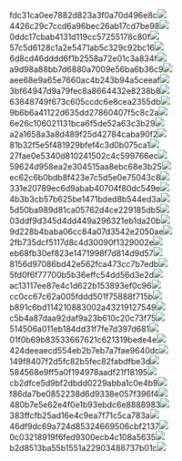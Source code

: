 fdc31ca0ee7882d823a3f0a70d496e8c<img  src="https://img.alicdn.com/bao/uploaded/i3/2639837995/TB2me9npIj_B1NjSZFHXXaDWpXa_!!2639837995.jpg_160x160.jpg">
4426c29c7ccd6a96bec26ab17cd7be98<img  src="https://img.alicdn.com/bao/uploaded/i4/2639837995/O1CN0128vl03pVszyGMqJ_!!2639837995.jpg_160x160.jpg">
0ddc17cbab4131d119cc57255178c80f<img  src="https://img.alicdn.com/bao/uploaded/i1/2639837995/O1CN0128vl0KHRyAexEmp_!!2639837995.jpg_160x160.jpg">
57c5d6128c1a2e5471ab5c329c92bc16<img  src="https://img.alicdn.com/bao/uploaded/i3/2639837995/O1CN0128vl0EHQKbxN3lK_!!2639837995.jpg_160x160.jpg">
6d8cd46dddd6f1b2558a72e01c3a834f<img  src="https://img.alicdn.com/bao/uploaded/i2/2639837995/O1CN0128vl0Ih2dy6u3Fm_!!2639837995.jpg_160x160.jpg">
a9d98a88bb7d6880a7009e56ba6b36c9<img  src="https://img.alicdn.com/bao/uploaded/i2/2639837995/TB2mEA3prZnBKNjSZFGXXbt3FXa_!!2639837995.jpg_160x160.jpg">
aee68e9a65e7660ac4b243b94a5ceeaf<img  src="https://img.alicdn.com/bao/uploaded/i3/2639837995/TB2Z4ECncj_B1NjSZFHXXaDWpXa_!!2639837995.jpg_160x160.jpg">
3bf64947d9a79fec8a8664432e8238b8<img  src="https://img.alicdn.com/bao/uploaded/i4/2639837995/O1CN0128vl0crlIuBjuDl_!!2639837995.jpg_160x160.jpg">
63848749f673c605ccdc6e8cea2355db<img  src="https://img.alicdn.com/bao/uploaded/i1/2639837995/O1CN0128vl0Y8l0ANbkeI_!!2639837995.jpg_160x160.jpg">
9b6b6a41122d635dd27860407f5c8c2a<img  src="https://img.alicdn.com/bao/uploaded/i4/2639837995/O1CN0128vl0WN9kjPa3ZD_!!2639837995.jpg_160x160.jpg">
6e26c106021131bca6f5de52a63c3b29<img  src="https://img.alicdn.com/bao/uploaded/i3/2639837995/O1CN0128vl01xAQZlViQ5_!!2639837995.jpg_160x160.jpg">
a2a1658a3a8d489f25d42784caba90f2<img  src="https://img.alicdn.com/bao/uploaded/i4/2639837995/O1CN0128vl0FocLMl3t6j_!!2639837995.jpg_160x160.jpg">
81b32f5e5f481929bfef4c3d0b075ca1<img  src="https://img.alicdn.com/imgextra/i4/2639837995/O1CN0128vl0kX3Kg0MhkH_!!2639837995.jpg">
27fae0e5340d810241502c4c599766ec<img  src="https://img.alicdn.com/imgextra/i2/2639837995/O1CN0128vl0hQd6EeUZ4m_!!2639837995.jpg">
59624d958ea2e304515aa8ebc68e3b25<img  src="https://img.alicdn.com/imgextra/i3/2639837995/O1CN0128vl0jUOB7wIusH_!!2639837995.jpg">
ec62c6b0bdb8f423e7c5d5e0e75043c8<img  src="https://img.alicdn.com/imgextra/i3/2639837995/O1CN0128vl0hQf2l9kiLv_!!2639837995.jpg">
331e20789ec6d9abab40704f80dc549e<img  src="https://img.alicdn.com/imgextra/i1/2639837995/O1CN0128vl0iyUnSs28AL_!!2639837995.jpg">
4b3b3cb57b625be1471bded8b544ed3a<img  src="https://img.alicdn.com/imgextra/i1/2639837995/O1CN0128vl0is3oNeeWLD_!!2639837995.jpg">
5d50ba989d81ca05762d4ce229185db5<img  src="https://img.alicdn.com/imgextra/i1/2639837995/O1CN0128vl0h3UdHv3vV1_!!2639837995.jpg">
03ddf9d345d4dd449a296321eb1da20b<img  src="https://img.alicdn.com/imgextra/i4/2639837995/O1CN0128vl0j9uL9lZ1Xm_!!2639837995.jpg">
9d228b4baba06cc84a07d3542e2050ae<img  src="https://img.alicdn.com/imgextra/i4/2639837995/O1CN0128vl0iyTepMCxLH_!!2639837995.jpg">
2fb735dcf5117d8c4d30090f1329002e<img  src="https://img.alicdn.com/imgextra/i4/2639837995/O1CN0128vl0is3TaDGMV0_!!2639837995.jpg">
eb68fb30ef823e1471998f7d814d9d57<img  src="https://img.alicdn.com/imgextra/i4/2639837995/O1CN0128vl0iLbJlYYvQd_!!2639837995.jpg">
8156d97086bd42e562fca473cc7b7edb<img  src="https://img.alicdn.com/imgextra/i1/2639837995/O1CN0128vl0jUPaOKtkE5_!!2639837995.jpg">
5fd0f6f77700b5b36effc54dd56d3e2d<img  src="https://img.alicdn.com/imgextra/i4/2639837995/O1CN0128vl0k918r7FTxn_!!2639837995.jpg">
ac13117ee87e4c1d622b153893ef0c96<img  src="https://img.alicdn.com/imgextra/i2/2639837995/O1CN0128vl0jjZHLR5KAa_!!2639837995.jpg">
cc0cc67c62a005fddd501f75888f715b<img  src="https://img.alicdn.com/imgextra/i2/2639837995/O1CN0128vl0jCgyf5VKUA_!!2639837995.jpg">
b891c6bd114210883002a43219127549<img  src="https://img.alicdn.com/imgextra/i2/2639837995/O1CN0128vl0k91TdpgcOn_!!2639837995.jpg">
c5b4a87daa92daf9a23b610c20c73f75<img  src="https://img.alicdn.com/imgextra/i2/2639837995/O1CN0128vl0jUQ7cCmEvp_!!2639837995.jpg">
514506a011eb184dd31f7fe7d397d681<img  src="https://img.alicdn.com/imgextra/i2/2639837995/O1CN0128vl0j9wYHv8cUz_!!2639837995.jpg">
01f0b69b83533667621c621319bede4e<img  src="https://img.alicdn.com/imgextra/i1/2639837995/O1CN0128vl0kX3X9AVou8_!!2639837995.jpg">
424deeaecd554eb2b7eb7a7fae9640dc<img  src="https://img.alicdn.com/imgextra/i4/2639837995/O1CN0128vl0iLc3V0sQsH_!!2639837995.jpg">
149f8407f2d5fc82b5fec82fabdfbe3d<img  src="https://img.alicdn.com/imgextra/i3/2639837995/O1CN0128vl0kKiwEUk8nz_!!2639837995.jpg">
584568e9ff5a0f194978aadf21f18195<img  src="https://img.alicdn.com/imgextra/i2/2639837995/O1CN0128vl0kX3jcXH9Qn_!!2639837995.jpg">
cb2dfce5d9bf2dbdd0229abba1c0e4b9<img  src="https://img.alicdn.com/imgextra/i3/2639837995/O1CN0128vl0jCgmDBCR0I_!!2639837995.jpg">
f86da7be0852238d6d9338e057f396f4<img  src="https://img.alicdn.com/imgextra/i1/2639837995/O1CN0128vl0iyUf9Lj3Ra_!!2639837995.jpg">
480b7e5e62e4f0e1b93ebdc6e8888983<img  src="https://img.alicdn.com/imgextra/i2/2639837995/O1CN0128vl0jCgi4qBCGT_!!2639837995.jpg">
383ffcfb25ad16e4c9ea7f71c5ca783a<img  src="https://img.alicdn.com/imgextra/i1/2639837995/O1CN0128vl0k8znkSzRUx_!!2639837995.jpg">
46df9dc69a724d85324669506cbf2137<img  src="https://img.alicdn.com/imgextra/i1/2639837995/O1CN0128vl0j9vLSDlAsW_!!2639837995.jpg">
0c03218919f6fed9300ecb4c108a5635<img  src="https://img.alicdn.com/imgextra/i2/2639837995/O1CN0128vl0kKkTpjUvgV_!!2639837995.jpg">
b2d8513ba55b1551a22903488737b01c<img  src="https://img.alicdn.com/imgextra/i4/2639837995/O1CN0128vl0j9uL9y0621_!!2639837995.jpg">
